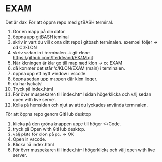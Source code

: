 # EXAM
Det är dax! 
För att öppna repo med gitBASH terminal.

1. Gör en mapp på din dator
2. öppna upp gitBASH teminal
3. skriv in vart du vill clona ditt repo i gitbash terminalen. exempel följer -> cd C:\KLON
4. skriv sedan in i terminalen -> git clone https://github.com/freddeand/EXAM.git
5. När kloningen är klar go till map med klon -> cd EXAM
6. då kommer det står /c/KLON/EXAM (main) i terminalen.
7. öppna upp ett nytt window i vscode.
8. öppna sedan upp mappen där klon ligger.
9. du har lyckats!
10. Tryck på index.html
11. För över muspekaren till index.html sidan högerklicka och välj sedan open with live server.
12. Kolla på hemsidan och njut av att du lyckades använda terminalen.


För att öppna repo genom GitHub desktop
1. klicka på den gröna knappen uppe till höger <>Code.
2. tryck på Open with GitHub desktop.
3. välj plats för clon på pc. -> OK
4. Open in vscode.
5. Klicka på index.html
6. För över muspekaren till index.html högerklicka och välj open with live server.
